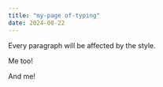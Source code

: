 ```yaml
---
title: "my-page of-typing"
date: 2024-08-22
---
```


<body>

<p>Every paragraph will be affected by the style.</p>
<p id="para1">Me too!</p>
<p>And me!</p>

</body>


